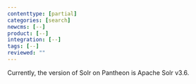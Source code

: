 ```yaml
---
contenttype: [partial]
categories: [search]
newcms: [--]
product: [--]
integration: [--]
tags: [--]
reviewed: ""
---
```


Currently, the version of Solr on Pantheon is Apache Solr v3.6.
